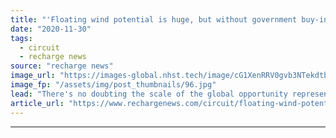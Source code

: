 ```yaml
---
title: "'Floating wind potential is huge, but without government buy-in will be jeopardised'"
date: "2020-11-30"
tags: 
  - circuit
  - recharge news
source: "recharge news"
image_url: "https://images-global.nhst.tech/image/cG1XenRRV0gvb3NTekdtbFFXL1NMVVRoK3ZOMjJYeUFpVGY2L0F2bExwRT0=/nhst/binary/1efc8a2e5cfec46204762c59ff429861"
image_fp: "/assets/img/post_thumbnails/96.jpg"
lead: "There's no doubting the scale of the global opportunity represented by deepwater wind, writes Dan Kyle Spearman. The next ten years is key to it joining the mainstream energy mix"
article_url: "https://www.rechargenews.com/circuit/floating-wind-potential-is-huge-but-without-government-buy-in-will-be-jeopardised/2-1-921563"
---
```


---
